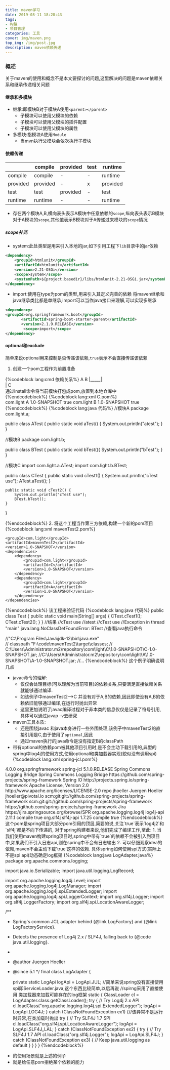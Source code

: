 ```yaml
---
title: maven学习
date: 2019-08-11 18:28:43
tags:
- 构建
- 项目管理
categories: 工具
cover: img/maven.png
top_img: /img/post.jpg
description: maven依赖传递
---
```

### 概述
关于maven的使用和概念不是本文要探讨的问题,这里解决的问题是maven依赖关系和继承传递相关问题
#### 继承和多模块
- 继承:即模块B对于模块A使用`<parent></parent>`
    - 子模块可以使用父模块的依赖
    - 子模块可以使用父模块的插件配置
    - 子模块可以使用父模块的属性
- 多模块:指模块A使用`Module`
    - 当mvn执行父模块会依次执行子模块
#### 依赖传递
||compile|provided|test|runtime|
|--|---|---|---|---|
|compile|compile|-|-|runtime|
|provided|provided|-|x|provided|
|test|test|provided|-|test|
|runtime|runtime|-|-|runtime|
- 存在两个模块A,B,横向表头表示A模块中任意依赖的`scope`,纵向表头表示B模块对于A模块的`scope`,其他值表示B模块对于A传递过来模块的`scope`情况
##### scope补充
- system:此处类型是用来引入本地的jar,如下引用工程下`lib`目录中的jar依赖
```xml
<dependency>  
    <groupId>htmlunit</groupId>  
    <artifactId>htmlunit</artifactId>  
    <version>2.21-OSGi</version>  
    <scope>system</scope>  
    <systemPath>${project.basedir}/libs/htmlunit-2.21-OSGi.jar</systemPath>  
</dependency>
```
- import:使用在type为pom的类型,用来引入其定义完善的依赖
将maven继承和java继承类比都是单继承,import可以当作java接口来理解,可以实现多继承
```xml
<dependency>
<groupId>org.springframework.boot</groupId>
       <artifactId>spring-boot-starter-parent</artifactId>
       <version>2.1.9.RELEASE</version>
        <scope>import</scope>
</dependency>
```
#### optional和exclude
简单来说optional用来控制是否传递该依赖,`true`表示不会直接传递该依赖
1. 创建一个pom工程作为前置准备

{%codeblock lang:cmd 依赖关系%}
   A     B
   |_____|    
      |
      C			 		  
通过install命令将当前模块打包成pom,放置到本地仓库中	  
{%endcodeblock%}
{%codeblock lang:xml C.pom%}		 
	    <dependencies>
        <dependency>
            <groupId>com.light</groupId>
            <artifactId>A</artifactId>
            <version>1.0-SNAPSHOT</version>
            <optional>true</optional>
        </dependency>
        <dependency>
            <groupId>com.light</groupId>
            <artifactId>B</artifactId>
            <version>1.0-SNAPSHOT</version>
            <optional>true</optional>
        </dependency>
    </dependencies>		 
{%endcodeblock%}
{%codeblock lang:java 代码%}
//模块A
package com.light.a;

public class ATest {
    public static void aTest() {
        System.out.println("atest");
    }
}

//模块B
package com.light.b;

public class BTest {
    public static void bTest(){
        System.out.println("bTest");
    }
}

//模块C
import com.light.a.ATest;
import com.light.b.BTest;

public class CTest {
    public static void cTest1() {
        System.out.println("cTest use");
        ATest.aTest();
    }

    public static void cTest2() {
        System.out.println("cTest use");
        BTest.bTest();
    }
}


{%endcodeblock%}
2. 将这个工程当作第三方依赖,构建一个新的pom项目
{%codeblock lang:xml mavenTest2.pom%}
<?xml version="1.0" encoding="UTF-8"?>
<project>

    <groupId>com.light</groupId>
    <artifactId>mavenTest2</artifactId>
    <version>1.0-SNAPSHOT</version>
    <dependencies>
        <dependency>
            <groupId>com.light</groupId>
            <artifactId>C</artifactId>
            <version>1.0-SNAPSHOT</version>
        </dependency>
        <dependency>
            <groupId>com.light</groupId>
            <artifactId>A</artifactId>
            <version>1.0-SNAPSHOT</version>
        </dependency>
    </dependencies>
</project>
{%endcodeblock%}
该工程来验证代码
{%codeblock lang:java 代码%}
public class Test {
    public static void main(String[] args) {
        CTest.cTest1();
        CTest.cTest2();
    }
}
//结果
//cTest use
//atest
//cTest use
//Exception in thread "main" java.lang.NoClassDefFoundError: BTest
//查看java执行命令

//"C:\Program Files\Java\jdk-12\bin\java.exe"   
// classpath "F:\code\mavenTest2\target\classes;
// C:\Users\Administrator\.m2\repository\com\light\C\1.0-SNAPSHOT\C-1.0-SNAPSHOT.jar;
//C:\Users\Administrator\.m2\repository\com\light\A\1.0-SNAPSHOT\A-1.0-SNAPSHOT.jar;
//...
{%endcodeblock%}
这个例子明确说明几点
- javac命令的理解:
	- 仅仅会处理目标(可以理解为当前项目)的依赖关系,只要满足直接依赖关系就能够通过编译.
	- 如该例子中mavenTest2-->C 并没有对于A,B的依赖,因此即使没有A,B的依赖依旧能够通过编译,在运行时抛出异常
	- 这里更加说明了javac编译过程对于非本类的信息仅仅是记录了符号引用,具体可以通过javap -v去研究
- maven工具本质:
	- 还是围绕javac 和java本身进行一些外围处理,该例子中mavenTest2的直接引用是C,由于使用了`optional`,因此
	- 通过maven执行的java命令是没有指定B的classPath
- 带有optional的依赖pom被其他项目引用时,是不会主动下载引用的,典型的spring中log4j的使用方式,使用optional和类加载器实现(貌似没有调用spi)
{%codeblock lang:xml spring-jcl.pom%}
<?xml version="1.0" encoding="UTF-8"?>
<project xmlns="http://maven.apache.org/POM/4.0.0" xsi:schemaLocation="http://maven.apache.org/POM/4.0.0 http://maven.apache.org/xsd/maven-4.0.0.xsd" xmlns:xsi="http://www.w3.org/2001/XMLSchema-instance">
  <modelVersion>4.0.0</modelVersion>
  <groupId>org.springframework</groupId>
  <artifactId>spring-jcl</artifactId>
  <version>5.1.0.RELEASE</version>
  <name>Spring Commons Logging Bridge</name>
  <description>Spring Commons Logging Bridge</description>
  <url>https://github.com/spring-projects/spring-framework</url>
  <organization>
    <name>Spring IO</name>
    <url>http://projects.spring.io/spring-framework</url>
  </organization>
  <licenses>
    <license>
      <name>Apache License, Version 2.0</name>
      <url>http://www.apache.org/licenses/LICENSE-2.0</url>
      <distribution>repo</distribution>
    </license>
  </licenses>
  <developers>
    <developer>
      <id>jhoeller</id>
      <name>Juergen Hoeller</name>
      <email>jhoeller@pivotal.io</email>
    </developer>
  </developers>
  <scm>
    <connection>scm:git:git://github.com/spring-projects/spring-framework</connection>
    <developerConnection>scm:git:git://github.com/spring-projects/spring-framework</developerConnection>
    <url>https://github.com/spring-projects/spring-framework</url>
  </scm>
  <issueManagement>
    <system>Jira</system>
    <url>https://jira.springsource.org/browse/SPR</url>
  </issueManagement>
  <dependencies>
    <dependency>
      <groupId>org.apache.logging.log4j</groupId>
      <artifactId>log4j-api</artifactId>
      <version>2.11.1</version>
      <scope>compile</scope>
      <optional>true</optional>
    </dependency>
    <dependency>
      <groupId>org.slf4j</groupId>
      <artifactId>slf4j-api</artifactId>
      <version>1.7.25</version>
      <scope>compile</scope>
      <optional>true</optional>
    </dependency>
  </dependencies>
</project>
{%endcodeblock%}
这个pom是spring项目大部分pom引用的顶层,简要的说,关注`<optional>true</optional>`表示`log4j2`和`slf4j`都是不向下传递的,
对于spring构建者来说,他们完成了编译工作,至此:
1. 当我们使用maven构建spring项目时,spring中带有`<optional>true</optional>`的依赖不会被引入到项目中,如果我们不引入日志api,则在spring中不会有日志输出
2. 可以仔细观察idea的依赖,maven不会主动下载'<optional>true</optional>'这样的依赖.
具体spring如何使用spi方式(实际上不是spi api)动态确定log框架
{%codeblock lang:java LogAdapter.java%}
package org.apache.commons.logging;

import java.io.Serializable;
import java.util.logging.LogRecord;

import org.apache.logging.log4j.Level;
import org.apache.logging.log4j.LogManager;
import org.apache.logging.log4j.spi.ExtendedLogger;
import org.apache.logging.log4j.spi.LoggerContext;
import org.slf4j.Logger;
import org.slf4j.LoggerFactory;
import org.slf4j.spi.LocationAwareLogger;

/**
 * Spring's common JCL adapter behind {@link LogFactory} and {@link LogFactoryService}.
 * Detects the presence of Log4j 2.x / SLF4J, falling back to {@code java.util.logging}.
 *
 * @author Juergen Hoeller
 * @since 5.1
 */
final class LogAdapter {

	private static LogApi logApi = LogApi.JUL;
	//简单来说spring没有直接使用spi即ServiceLoader.java,这个东西比较简单,以后再说
	//spirng采用了直接使用 类加载器来加载可能存在的log框架
	static {
		ClassLoader cl = LogAdapter.class.getClassLoader();
		try {
			// Try Log4j 2.x API
			cl.loadClass("org.apache.logging.log4j.spi.ExtendedLogger");
			logApi = LogApi.LOG4J;
		}
		catch (ClassNotFoundException ex1) {//该异常不是运行时异常,在类加载时抛出
			try {
				// Try SLF4J 1.7 SPI
				cl.loadClass("org.slf4j.spi.LocationAwareLogger");
				logApi = LogApi.SLF4J_LAL;
			}
			catch (ClassNotFoundException ex2) {
				try {
					// Try SLF4J 1.7 API
					cl.loadClass("org.slf4j.Logger");
					logApi = LogApi.SLF4J;
				}
				catch (ClassNotFoundException ex3) {
					// Keep java.util.logging as default
				}
			}
		}
	}
{%endcodeblock%}
- <optional>的使用场景就是上述的例子
- <exclude> 就是给任意pom拒绝某个依赖的能力
